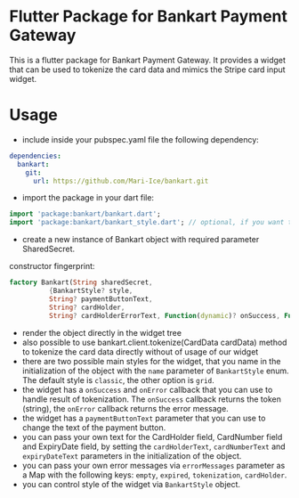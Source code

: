 # Flutter Package for Bankart Payment Gateway

This is a flutter package for Bankart Payment Gateway. It provides a widget that can be used to tokenize the card data and mimics the Stripe card input widget.

# Usage
- include inside your pubspec.yaml file the following dependency:
```yaml
dependencies:
  bankart: 
    git:
      url: https://github.com/Mari-Ice/bankart.git
```

- import the package in your dart file:
```dart
import 'package:bankart/bankart.dart';
import 'package:bankart/bankart_style.dart'; // optional, if you want to use BankartStyle object
```
- create a new instance of Bankart object with required parameter SharedSecret.

constructor fingerprint: 
```dart
factory Bankart(String sharedSecret,
          {BankartStyle? style,
          String? paymentButtonText,
          String? cardHolder,
          String? cardHolderErrorText, Function(dynamic)? onSuccess, Function(dynamic)? onError})
```

- render the object directly in the widget tree
- also possible to use bankart.client.tokenize(CardData cardData) method to tokenize the card data directly without of usage of our widget
- there are two possible main styles for the widget, that you name in the initialization of the object with the `name` parameter of `BankartStyle` enum. The default style is `classic`, the other option is `grid`.
- the widget has a `onSuccess` and `onError` callback that you can use to handle result of tokenization. The `onSuccess` callback returns the token (string), the `onError` callback returns the error message.
- the widget has a `paymentButtonText` parameter that you can use to change the text of the payment button.
- you can pass your own text for the CardHolder field, CardNumber field and ExpiryDate field, by setting the `cardHolderText`, `cardNumberText` and `expiryDateText` parameters in the initialization of the object.
- you can pass your own error messages via `errorMessages` parameter as a Map<string> with the following keys: `empty`, `expired`, `tokenization`, `cardHolder`.
- you can control style of the widget via `BankartStyle` object. 